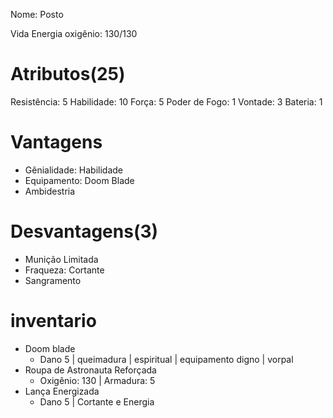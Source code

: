 Nome: 
Posto

Vida
Energia
oxigênio: 130/130

# Atributos(25)
Resistência: 5
Habilidade: 10
Força: 5
Poder de Fogo: 1
Vontade: 3
Bateria: 1


# Vantagens
- Gênialidade: Habilidade
- Equipamento: Doom Blade
- Ambidestria

# Desvantagens(3)
- Munição Limitada
- Fraqueza: Cortante
- Sangramento

# inventario
- Doom blade
	- Dano 5 | queimadura | espiritual | equipamento digno | vorpal
- Roupa de Astronauta Reforçada
	- Oxigênio: 130 | Armadura: 5
- Lança Energizada 
	- Dano 5 | Cortante e Energia

